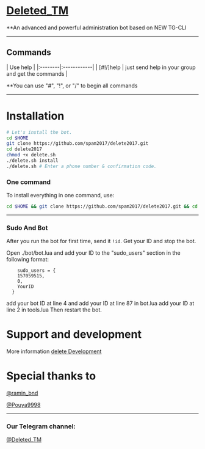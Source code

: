 # [Deleted_TM](https://telegram.me/Deleted_TM)

**An advanced and powerful administration bot based on NEW TG-CLI


* * *

## Commands

| Use help |
|:--------|:------------|
| [#!/]help | just send help in your group and get the commands |

**You can use "#", "!", or "/" to begin all commands

* * *

# Installation

```sh
# Let's install the bot.
cd $HOME
git clone https://github.com/spam2017/delete2017.git
cd delete2017
chmod +x delete.sh
./delete.sh install
./delete.sh # Enter a phone number & confirmation code.
```
### One command
To install everything in one command, use:
```sh
cd $HOME && git clone https://github.com/spam2017/delete2017.git && cd delete && chmod +x delete.sh && ./delete.sh install && ./delete.sh
```

* * *

### Sudo And Bot
After you run the bot for first time, send it `!id`. Get your ID and stop the bot.

Open ./bot/bot.lua and add your ID to the "sudo_users" section in the following format:
```
    sudo_users = {
    157059515,
    0,
    YourID
  }
```
add your bot ID at line 4 and add your ID at line 87 in bot.lua
add your ID at line 2 in tools.lua
Then restart the bot.

# Support and development

More information [delete Development](https://telegram.me/joinchat/DDMX5T8RuU16lUylUE5j_A)

# Special thanks to
[@ramin_bnd](https://t.me/ramin_bnd)

[@Pouya9998](https://Pouya9998)

* * *
### Our Telegram channel:

[@Deleted_TM](https://telegram.me/Deleted_TM)
